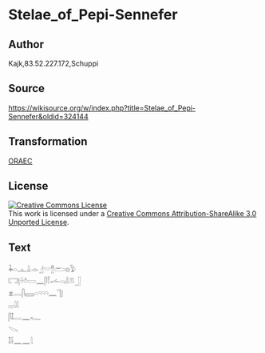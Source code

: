 # Stelae_of_Pepi-Sennefer

## Author

Kajk,83.52.227.172,Schuppi

## Source

https://wikisource.org/w/index.php?title=Stelae_of_Pepi-Sennefer&oldid=324144

## Transformation

[ORAEC](https://oraec.github.io/)

## License

<a rel="license" href="http://creativecommons.org/licenses/by-sa/3.0/"><img alt="Creative Commons License" style="border-width:0" src="https://i.creativecommons.org/l/by-sa/3.0/88x31.png" /></a><br />This work is licensed under a <a rel="license" href="http://creativecommons.org/licenses/by-sa/3.0/">Creative Commons Attribution-ShareAlike 3.0 Unported License</a>.

## Text

𓇓𓏏𓊵𓏙𓁹𓊨𓎟𓊽𓂧𓊖𓅱<br>
𓉐𓊤𓏐𓏊𓏳𓈖𓋴𓍋𓌡𓏏𓏤𓎛𓌨𓃀<br>
𓁷𓂋𓋴𓈙𓏏𓄹𓄹𓄹𓈖𓊹𓊤<br>
𓊪𓊪𓇋𓇋<br>
𓋴𓄤𓂋𓈖𓆑<br>
𓌫<br>
𓄤𓌢𓈖𓈖𓇋<br>
